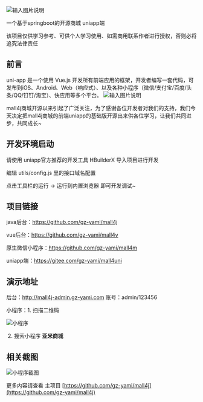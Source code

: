 ![输入图片说明](https://images.gitee.com/uploads/images/2019/0711/174845_6db7724e_5094767.png "在这里输入图片标题")




一个基于springboot的开源商城 uniapp端


该项目仅供学习参考、可供个人学习使用、如需商用联系作者进行授权，否则必将追究法律责任



## 前言


uni-app 是一个使用 Vue.js 开发所有前端应用的框架，开发者编写一套代码，可发布到iOS、Android、Web（响应式）、以及各种小程序（微信/支付宝/百度/头条/QQ/钉钉/淘宝）、快应用等多个平台。
![输入图片说明](https://images.gitee.com/uploads/images/2021/0301/140954_a32581f8_5094767.png "屏幕截图.png")

mall4j商城开源以来引起了广泛关注，为了感谢各位开发者对我们的支持，我们今天决定把mall4j商城的前端uniapp的基础版开源出来供各位学习，让我们共同进步，共同成长~

## 开发环境启动

请使用 uniapp官方推荐的开发工具 HBuilderX 导入项目进行开发

编辑 utils/config.js 里的接口域名配置

点击工具栏的运行 -> 运行到内置浏览器 即可开发调试~


## 项目链接

java后台：https://github.com/gz-yami/mall4j

vue后台：https://github.com/gz-yami/mall4v

原生微信小程序：https://github.com/gz-yami/mall4m

uniapp端：https://gitee.com/gz-yami/mall4uni


## 演示地址

后台：<http://mall4j-admin.gz-yami.com>  账号：admin/123456

小程序：1. 扫描二维码

![小程序](https://gitee.com/gz-yami/mall4j/raw/master/screenshot/miniQrcode.jpg)

​		2. 搜索小程序 **亚米商城** 



## 相关截图

![小程序截图](https://images.gitee.com/uploads/images/2019/0706/085234_4eb7509b_5094767.jpeg "小程序截图")


更多内容请查看 主项目 [https://github.com/gz-yami/mall4j](https://github.com/gz-yami/mall4j)
